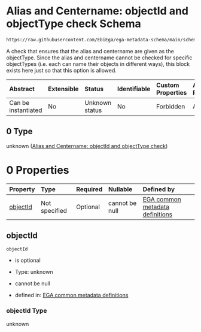 # Alias and Centername: objectId and objectType check Schema

```txt
https://raw.githubusercontent.com/EbiEga/ega-metadata-schema/main/schemas/EGA.common-definitions.json#/definitions/objectIdAndObjectTypeCheck/anyOf/0
```

A check that ensures that the alias and centername are given as the objectType. Since the alias and centername cannot be checked for specific objectTypes (i.e. each can name their objects in different ways), this block exists here just so that this option is allowed.

| Abstract            | Extensible | Status         | Identifiable | Custom Properties | Additional Properties | Access Restrictions | Defined In                                                                                           |
| :------------------ | :--------- | :------------- | :----------- | :---------------- | :-------------------- | :------------------ | :--------------------------------------------------------------------------------------------------- |
| Can be instantiated | No         | Unknown status | No           | Forbidden         | Allowed               | none                | [EGA.common-definitions.json\*](../../../schemas/EGA.common-definitions.json "open original schema") |

## 0 Type

unknown ([Alias and Centername: objectId and objectType check](ega-12-definitions-check-that-the-objectids-accession-pattern-and-objecttype-match-anyof-alias-and-centername-objectid-and-objecttype-check.md))

# 0 Properties

| Property              | Type          | Required | Nullable       | Defined by                                                                                                                                                                                                                                                                                                                                                                        |
| :-------------------- | :------------ | :------- | :------------- | :-------------------------------------------------------------------------------------------------------------------------------------------------------------------------------------------------------------------------------------------------------------------------------------------------------------------------------------------------------------------------------- |
| [objectId](#objectid) | Not specified | Optional | cannot be null | [EGA common metadata definitions](ega-12-definitions-check-that-the-objectids-accession-pattern-and-objecttype-match-anyof-alias-and-centername-objectid-and-objecttype-check-properties-objectid.md "https://raw.githubusercontent.com/EbiEga/ega-metadata-schema/main/schemas/EGA.common-definitions.json#/definitions/objectIdAndObjectTypeCheck/anyOf/0/properties/objectId") |

## objectId



`objectId`

*   is optional

*   Type: unknown

*   cannot be null

*   defined in: [EGA common metadata definitions](ega-12-definitions-check-that-the-objectids-accession-pattern-and-objecttype-match-anyof-alias-and-centername-objectid-and-objecttype-check-properties-objectid.md "https://raw.githubusercontent.com/EbiEga/ega-metadata-schema/main/schemas/EGA.common-definitions.json#/definitions/objectIdAndObjectTypeCheck/anyOf/0/properties/objectId")

### objectId Type

unknown
